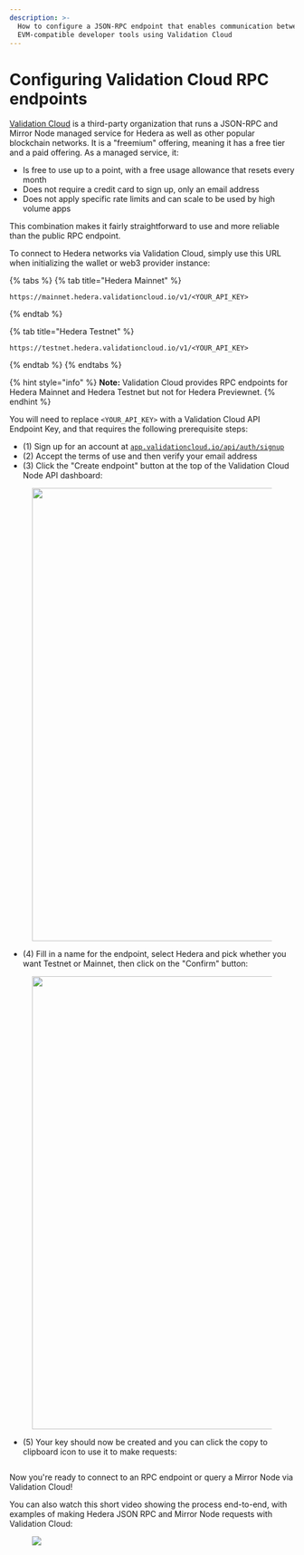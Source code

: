```yaml
---
description: >-
  How to configure a JSON-RPC endpoint that enables communication between
  EVM-compatible developer tools using Validation Cloud
---
```


# Configuring Validation Cloud RPC endpoints

[Validation Cloud](https://www.validationcloud.io/node) is a third-party organization that runs a JSON-RPC and Mirror Node managed service for Hedera as well as other popular blockchain networks. It is a "freemium" offering, meaning it has a free tier and a paid offering. As a managed service, it:

* Is free to use up to a point, with a free usage allowance that resets every month
* Does not require a credit card to sign up, only an email address
* Does not apply specific rate limits and can scale to be used by high volume apps

This combination makes it fairly straightforward to use and more reliable than the public RPC endpoint.

To connect to Hedera networks via Validation Cloud, simply use this URL when initializing the wallet or web3 provider instance:

{% tabs %}
{% tab title="Hedera Mainnet" %}
```
https://mainnet.hedera.validationcloud.io/v1/<YOUR_API_KEY>
```
{% endtab %}

{% tab title="Hedera Testnet" %}
```
https://testnet.hedera.validationcloud.io/v1/<YOUR_API_KEY>
```
{% endtab %}
{% endtabs %}

{% hint style="info" %}
**Note:** Validation Cloud provides RPC endpoints for Hedera Mainnet and Hedera Testnet but not for Hedera Previewnet.
{% endhint %}

You will need to replace `<YOUR_API_KEY>` with a Validation Cloud API Endpoint Key, and that requires the following prerequisite steps:

* (1) Sign up for an account at [`app.validationcloud.io/api/auth/signup`](https://app.validationcloud.io/api/auth/signup)
* (2) Accept the terms of use and then verify your email address
* (3) Click the "Create endpoint" button at the top of the Validation Cloud Node API dashboard:

<figure><img src="https://i.imgur.com/2fp8Mkr.png" alt="" width="800"><figcaption></figcaption></figure>

* (4) Fill in a name for the endpoint, select Hedera and pick whether you want Testnet or Mainnet, then click on the "Confirm" button:

<figure><img src="https://i.imgur.com/BgOdiku.png" alt="" width="800"><figcaption></figcaption></figure>

* (5) Your key should now be created and you can click the copy to clipboard icon to use it to make requests:

<figure><img src="https://i.imgur.com/adXZzMZ.png" alt=""><figcaption></figcaption></figure>

Now you're ready to connect to an RPC endpoint or query a Mirror Node via Validation Cloud!

You can also watch this short video showing the process end-to-end, with examples of making Hedera JSON RPC and Mirror Node requests with Validation Cloud:
<figure>
    <a href="https://www.loom.com/share/22cb87ee589248e58c95bbba6edc1667">
      <img style="max-width:800px;" src="https://cdn.loom.com/sessions/thumbnails/22cb87ee589248e58c95bbba6edc1667-with-play.gif">
    </a>
</figure>
